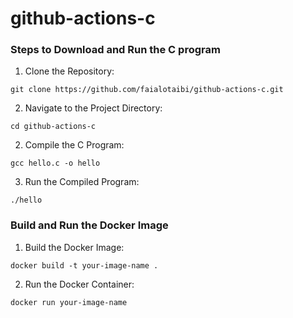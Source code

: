# github-actions-c

### Steps to Download and Run the C program
1. Clone the Repository: 

```
git clone https://github.com/faialotaibi/github-actions-c.git
```

2. Navigate to the Project Directory:

```
cd github-actions-c
```

2. Compile the C Program:

```
gcc hello.c -o hello
```


3. Run the Compiled Program:

```
./hello
```

### Build and Run the Docker Image

1. Build the Docker Image:

```
docker build -t your-image-name .
```

2. Run the Docker Container:

```
docker run your-image-name
```
